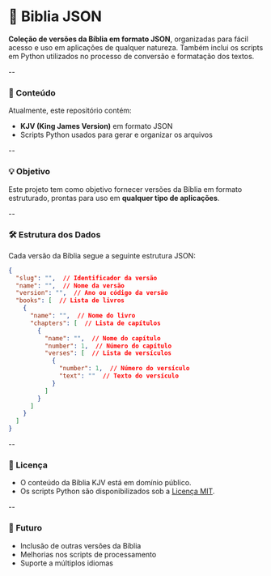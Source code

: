 # 📖 Biblia JSON

**Coleção de versões da Bíblia em formato JSON**, organizadas para fácil acesso e uso em aplicações de qualquer natureza. 
Também inclui os scripts em Python utilizados no processo de conversão e formatação dos textos.

-- 

### 📂 Conteúdo

Atualmente, este repositório contém:

- **KJV (King James Version)** em formato JSON  
- Scripts Python usados para gerar e organizar os arquivos

--

### 💡 Objetivo

Este projeto tem como objetivo fornecer versões da Bíblia em formato estruturado, prontas para uso em **qualquer tipo de aplicações**.

--

### 🛠 Estrutura dos Dados

Cada versão da Bíblia segue a seguinte estrutura JSON:

```json
{
  "slug": "",  // Identificador da versão
  "name": "",  // Nome da versão
  "version": "",  // Ano ou código da versão
  "books": [  // Lista de livros
    {
      "name": "",  // Nome do livro
      "chapters": [  // Lista de capítulos
        {
          "name": "",  // Nome do capítulo
          "number": 1,  // Número do capítulo
          "verses": [  // Lista de versículos
            {
              "number": 1,  // Número do versículo
              "text": ""  // Texto do versículo
            }
          ]
        }
      ]
    }
  ]
}
```

--

### 📜 Licença

- O conteúdo da Bíblia KJV está em domínio público.  
- Os scripts Python são disponibilizados sob a [Licença MIT](LICENSE).

--

### 🚧 Futuro

- Inclusão de outras versões da Bíblia  
- Melhorias nos scripts de processamento  
- Suporte a múltiplos idiomas
  
